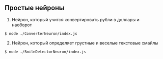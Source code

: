 ## Простые нейроны

1) Нейрон, который учится конвертировать рубли в доллары и наоборот
```bash
$ node ./ConverterNeuron/index.js
```

2) Нейрон, который определяет грустные и веселые текстовые смайлы
```bash
$ node ./SmileDetectorNeuron/index.js
```
